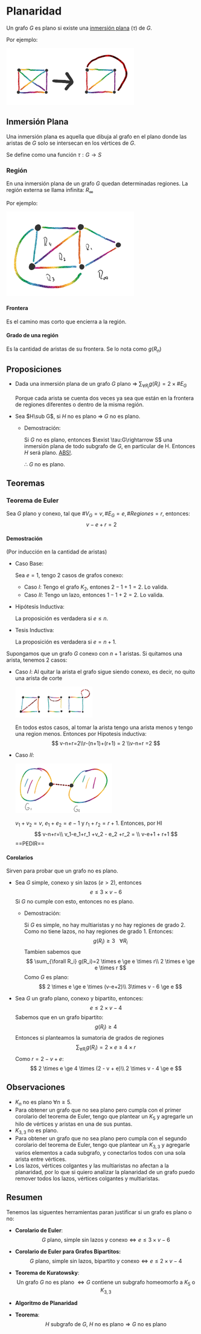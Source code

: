 # Planaridad

Un grafo $G$ es plano si existe una [inmersión plana](#Inmersion-Plana) ($\tau$) de $G$.

Por ejemplo:

<img src="Resources/clip_image001-1568033119027.png" alt="img" style="zoom:33%;" />

## Inmersión Plana

Una inmersión plana es aquella que dibuja al grafo en el plano donde las aristas de $G$ solo se intersecan en los vértices de $G$.

Se define como una función $\tau:G \rightarrow S$

### Región

En una inmersión plana de un grafo $G$ quedan determinadas regiones. La región externa se llama infinita: $R_\infty$

Por ejemplo:

<img src="Resources/clip_image001-1568033387260.png" alt="img" style="zoom:33%;" />

#### Frontera

Es el camino mas corto que encierra a la región.

#### Grado de una región

Es la cantidad de aristas de su frontera. Se lo nota como $g(R_n)$

## Proposiciones

- Dada una inmersión plana de un grafo $G$ plano $\Rightarrow$ $\sum_{\forall R_i} g(R_i) = 2 \times \#E_G$

  Porque cada arista se cuenta dos veces ya sea que están en la frontera de regiones diferentes o dentro de la misma región.

- Sea $H\sub G$, si $H$ no es plano $\Rightarrow$ $G$ no es plano.

  - Demostración:

    Si $G$ no es plano, entonces $\exist \tau:G\rightarrow S$ una inmersión plana de todo subgrafo de $G$, en particular de H. Entonces $H$ será plano. <u>ABS!</u>.

    $\therefore$ $G$ no es plano.

## Teoremas

### Teorema de Euler

Sea $G$ plano y conexo, tal que $\#V_G=v,\#E_G=e,\#Regiones=r$, entonces:
$$
v-e+r=2
$$

#### Demostración

(Por inducción en la cantidad de aristas)

- Caso Base:

  Sea $e=1$, tengo 2 casos de grafos conexo:

  - Caso $I$: Tengo el grafo $K_2$, entones $2 - 1 + 1=2$. Lo valida.
  - Caso $II$: Tengo un lazo, entonces $1-1+2=2$. Lo valida.

- Hipótesis Inductiva:

  La proposición es verdadera si $e\le n$.

- Tesis Inductiva:

  La proposición es verdadera si $e = n+1$.

Supongamos que un grafo $G$ conexo con $n+1$ aristas. Si quitamos una arista, tenemos 2 casos:

- Caso $I$: Al quitar la arista el grafo sigue siendo conexo, es decir, no quito una arista de corte

  <img src="Resources/clip_image001-1568035083348.png" alt="img" style="zoom:20%;" />

  En todos estos casos, al tomar la arista tengo una arista menos y tengo una region menos. Entonces por Hipotesis inductiva:
  $$
  v-n+r=2\\r-(n+1)+(r+1) = 2 \\v-n+r =2
  $$

- Caso $II$:

  <img src="Resources/clip_image001-1568035566686.png" alt="img" style="zoom:25%;" />

  $v_1 + v_2 = v$, $e_1 + e_2 = e-1$  y $r_1 + r_2 = r+1$. Entonces, por HI
  $$
  v-n+r=\\
  v_1-e_1+r_1 +v_2 - e_2 +r_2 = \\
  v-e+1 + r+1
  $$
  ==PEDIR==

#### Corolarios

Sirven para probar que un grafo no es plano.

- Sea $G$ simple, conexo y sin lazos ($e>2$), entonces
  $$
  e\le 3 \times v - 6
  $$
  Si $G$ no cumple con esto, entonces no es plano.

  - Demostración:

    Si $G$ es simple, no hay multiaristas y no hay regiones de grado 2. Como no tiene lazos, no hay regiones de grado 1. Entonces:
    $$
    g(R_i)\ge 3~~~\forall R_i
    $$
    Tambien sabemos que 
    $$
    \sum_{\forall R_i} g(R_i)=2 \times e \ge e \times r\\
    2 \times e \ge e \times r
    $$
    Como $G$ es plano:
    $$
    2 \times e \ge e \times (v-e+2)\\
    3\times v - 6 \ge e
    $$

- Sea $G$ un grafo plano, conexo y bipartito, entonces:
  $$
  e \le 2 \times v - 4
  $$
  Sabemos que en un grafo bipartito:
  $$
  g(R_i) \ge 4
  $$
  Entonces si planteamos la sumatoria de grados de regiones
  $$
  \sum_{\forall R_i} g(R_i) = 2 \times e \ge 4 \times r
  $$
  Como $r = 2 - v + e$:
  $$
  2 \times e \ge 4 \times (2 - v + e)\\
  2 \times v - 4 \ge e
  $$
  

## Observaciones

- $K_n$ no es plano $\forall n\ge5$.
- Para obtener un grafo que no sea plano pero cumpla con el primer corolario del teorema de Euler, tengo que plantear un $K_5$ y agregarle un hilo de vértices y aristas en una de sus puntas.
- $K_{3,3}$ no es plano.
- Para obtener un grafo que no sea plano pero cumpla con el segundo corolario del teorema de Euler, tengo que plantear un $K_{3,3}$ y agregarle varios elementos a cada subgrafo, y conectarlos todos con una sola arista entre vértices. 
- Los lazos, vértices colgantes y las multiaristas no afectan a la planaridad, por lo que si quiero analizar la planaridad de un grafo puedo remover todos los lazos, vértices colgantes y multiaristas.

## Resumen

Tenemos las siguentes herramientas paran justificar si un grafo es plano o no:

- **Corolario de Euler**:
  $$
  \text{$G$ plano, simple sin lazos y conexo} \Leftrightarrow e \le 3 \times v - 6
  $$

- **Corolario de Euler para Grafos Bipartitos:**
  $$
  \text{$G$ plano, simple sin lazos, bipartito y conexo} \Leftrightarrow e \le 2 \times v - 4
  $$

- **Teorema de Kuratowsky**:
  $$
  \text{Un grafo $G$ no es plano } \Leftrightarrow G \text{ contiene un subgrafo homeomorfo a $K_5$ o $K_{3,3}$}
  $$

- **Algoritmo de Planaridad**

- **Teorema**:
  $$
  H \text{ subgrafo de $G$, $H$ no es plano} \Rightarrow G \text{ no es plano}
  $$
  